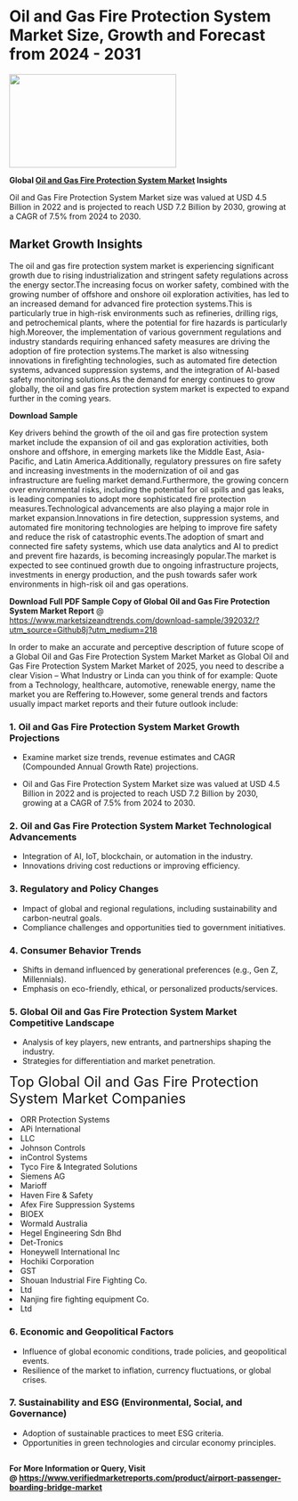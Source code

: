 <H1>Oil and Gas Fire Protection System Market Size, Growth and Forecast from 2024 - 2031</H1><img class="aligncenter size-medium wp-image-584254" src="https://thirdeyenews.in/wp-content/uploads/2024/09/Global-Market-Research-300x168.jpeg" alt="" width="300" height="168" /><p><strong>Global&nbsp;<a href="https://www.marketsizeandtrends.com/download-sample/392032/?utm_source=Github8j?utm_medium=218">Oil and Gas Fire Protection System Market</a> Insights</strong></p><p>Oil and Gas Fire Protection System Market size was valued at USD 4.5 Billion in 2022 and is projected to reach USD 7.2 Billion by 2030, growing at a CAGR of 7.5% from 2024 to 2030.</p><p><h2>Market Growth Insights</h2> <p>The oil and gas fire protection system market is experiencing significant growth due to rising industrialization and stringent safety regulations across the energy sector.The increasing focus on worker safety, combined with the growing number of offshore and onshore oil exploration activities, has led to an increased demand for advanced fire protection systems.This is particularly true in high-risk environments such as refineries, drilling rigs, and petrochemical plants, where the potential for fire hazards is particularly high.Moreover, the implementation of various government regulations and industry standards requiring enhanced safety measures are driving the adoption of fire protection systems.The market is also witnessing innovations in firefighting technologies, such as automated fire detection systems, advanced suppression systems, and the integration of AI-based safety monitoring solutions.As the demand for energy continues to grow globally, the oil and gas fire protection system market is expected to expand further in the coming years.</p> <p><strong>Download Sample</strong></p> <p>Key drivers behind the growth of the oil and gas fire protection system market include the expansion of oil and gas exploration activities, both onshore and offshore, in emerging markets like the Middle East, Asia-Pacific, and Latin America.Additionally, regulatory pressures on fire safety and increasing investments in the modernization of oil and gas infrastructure are fueling market demand.Furthermore, the growing concern over environmental risks, including the potential for oil spills and gas leaks, is leading companies to adopt more sophisticated fire protection measures.Technological advancements are also playing a major role in market expansion.Innovations in fire detection, suppression systems, and automated fire monitoring technologies are helping to improve fire safety and reduce the risk of catastrophic events.The adoption of smart and connected fire safety systems, which use data analytics and AI to predict and prevent fire hazards, is becoming increasingly popular.The market is expected to see continued growth due to ongoing infrastructure projects, investments in energy production, and the push towards safer work environments in high-risk oil and gas operations.</p> <p><span class=""><strong>Download Full PDF Sample Copy of Global Oil and Gas Fire Protection System Market Report</strong> @ <a href="https://www.marketsizeandtrends.com/download-sample/392032/?utm_source=Github8j?utm_medium=218" target="_blank">https://www.marketsizeandtrends.com/download-sample/392032/?utm_source=Github8j?utm_medium=218</a></span></p><p>In order to make an accurate and perceptive description of future scope of a Global&nbsp;Oil and Gas Fire Protection System Market Market as Global&nbsp;Oil and Gas Fire Protection System Market Market of 2025, you need to describe a clear Vision &ndash; What Industry or Linda can you think of for example: Quote from a Technology, healthcare, automotive, renewable energy, name the market you are Reffering to.However, some general trends and factors usually impact market reports and their future outlook include:</p><h3>1.&nbsp;<strong>Oil and Gas Fire Protection System Market Growth Projections</strong></h3><ul><li>Examine market size trends, revenue estimates and CAGR (Compounded Annual Growth Rate) projections.</li><li><p>Oil and Gas Fire Protection System Market size was valued at USD 4.5 Billion in 2022 and is projected to reach USD 7.2 Billion by 2030, growing at a CAGR of 7.5% from 2024 to 2030.</p></li></ul><h3>2.&nbsp;<strong>Oil and Gas Fire Protection System Market Technological Advancements</strong></h3><ul><li>Integration of AI, IoT, blockchain, or automation in the industry.</li><li>Innovations driving cost reductions or improving efficiency.</li></ul><h3>3.&nbsp;<strong>Regulatory and Policy Changes</strong></h3><ul><li>Impact of global and regional regulations, including sustainability and carbon-neutral goals.</li><li>Compliance challenges and opportunities tied to government initiatives.</li></ul><h3>4.&nbsp;<strong>Consumer Behavior Trends</strong></h3><ul><li>Shifts in demand influenced by generational preferences (e.g., Gen Z, Millennials).</li><li>Emphasis on eco-friendly, ethical, or personalized products/services.</li></ul><h3>5.&nbsp;<strong>Global Oil and Gas Fire Protection System Market Competitive Landscape</strong></h3><ul><li>Analysis of key players, new entrants, and partnerships shaping the industry.</li><li>Strategies for differentiation and market penetration.</li></ul><p data-pm-slice="1 1 []"><span style="color: inherit; font-family: inherit; font-size: 25px;">Top Global Oil and Gas Fire Protection System Market Companies</span></p><div class="" data-test-id=""><p><li>ORR Protection Systems</li><li> APi International</li><li>LLC</li><li> Johnson Controls</li><li> inControl Systems</li><li> Tyco Fire & Integrated Solutions</li><li> Siemens AG</li><li> Marioff</li><li> Haven Fire & Safety</li><li> Afex Fire Suppression Systems</li><li> BIOEX</li><li> Wormald Australia</li><li> Hegel Engineering Sdn Bhd</li><li> Det-Tronics</li><li> Honeywell International Inc</li><li> Hochiki Corporation</li><li> GST</li><li> Shouan Industrial Fire Fighting Co.</li><li> Ltd</li><li> Nanjing fire fighting equipment Co.</li><li> Ltd</li></p></div><h3>6.&nbsp;<strong>Economic and Geopolitical Factors</strong></h3><ul><li>Influence of global economic conditions, trade policies, and geopolitical events.</li><li>Resilience of the market to inflation, currency fluctuations, or global crises.</li></ul><h3>7.&nbsp;<strong>Sustainability and ESG (Environmental, Social, and Governance)</strong></h3><ul><li>Adoption of sustainable practices to meet ESG criteria.</li><li>Opportunities in green technologies and circular economy principles.</li></ul><h2><strong style="font-size: 14px;">For More Information or Query, Visit @&nbsp;</strong><a style="background-color: #ffffff; font-size: 14px;" href="https://www.marketsizeandtrends.com/report/oil-and-gas-fire-protection-system-market/" target="_blank">https://www.verifiedmarketreports.com/product/airport-passenger-boarding-bridge-market</a></h2>